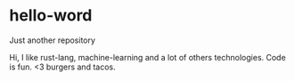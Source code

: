 # hello-word
Just another repository

Hi, I like rust-lang, machine-learning and a lot of others technologies.
Code is fun.
<3 burgers and tacos.
